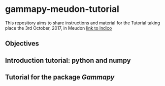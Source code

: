 # gammapy-meudon-tutorial
This repository aims to share instructions and material for the Tutorial taking place the 3rd October, 2017, in Meudon [link to Indico](https://indico.obspm.fr/event/22/)

## Objectives

## Introduction tutorial: python and numpy

## Tutorial for the package *Gammapy*


